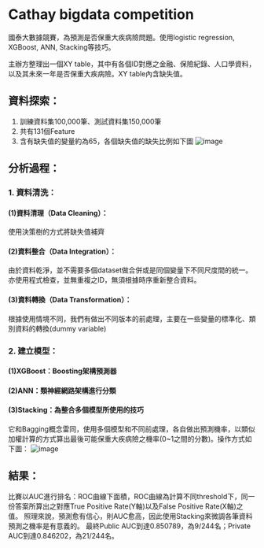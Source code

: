 # Cathay bigdata competition
國泰大數據競賽，為預測是否保重大疾病險問題。使用logistic regression, XGBoost, ANN, Stacking等技巧。

主辦方整理出一個XY table，其中有各個ID對應之金融、保險紀錄、人口學資料，以及其未來一年是否保重大疾病險。XY table內含缺失值。
## 資料探索：
1. 訓練資料集100,000筆、測試資料集150,000筆
2. 共有131個Feature
3. 含有缺失值的變量約為65，各個缺失值的缺失比例如下圖
![image](https://github.com/ShaoTingHsu/Cathay_bigdata_competition/blob/master/rate_missing.PNG)
## 分析過程：
### 1. 資料清洗：
#### (1)資料清理（Data Cleaning）：
使用決策樹的方式將缺失值補齊
#### (2)資料整合（Data Integration）：
由於資料乾淨，並不需要多個dataset做合併或是同個變量下不同尺度間的統一。亦使用程式檢查，並無重複之ID，無須根據時序重新整合資料。
#### (3)資料轉換（Data Transformation）：
根據使用情境不同，我們有做出不同版本的前處理，主要在一些變量的標準化、類別資料的轉換(dummy variable)
### 2. 建立模型：
#### (1)XGBoost：Boosting架構預測器
#### (2)ANN：類神經網路架構進行分類
#### (3)Stacking：為整合多個模型所使用的技巧
它和Bagging概念雷同，使用多個模型和不同前處理，各自做出預測機率，以類似加權計算的方式算出最後可能保重大疾病險之機率(0~1之間的分數)。操作方式如下圖：
![image](https://github.com/ShaoTingHsu/Cathay_bigdata_competition/blob/master/Staking_operation.png)
## 結果：
比賽以AUC進行排名：ROC曲線下面積，ROC曲線為計算不同threshold下，同一份答案所算出之對應True Positive Rate(Y軸)以及False Positive Rate(X軸)之值。
照理來說，預測愈有信心，則AUC愈高，因此使用Stacking來微調各筆資料預測之機率是有意義的。
最終Public AUC到達0.850789，為9/244名；Private AUC到達0.846202，為21/244名。
